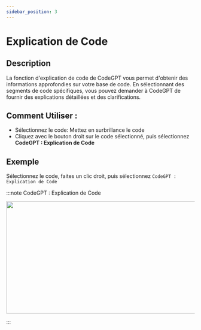 ```yaml
---
sidebar_position: 3
---
```


# Explication de Code

## Description
La fonction d'explication de code de CodeGPT vous permet d'obtenir des informations approfondies sur votre base de code. En sélectionnant des segments de code spécifiques, vous pouvez demander à CodeGPT de fournir des explications détaillées et des clarifications.

## Comment Utiliser :
- Sélectionnez le code: Mettez en surbrillance le code
- Cliquez avec le bouton droit sur le code sélectionné, puis sélectionnez **CodeGPT : Explication de Code**

## Exemple
Sélectionnez le code, faites un clic droit, puis sélectionnez `CodeGPT : Explication de Code`

:::note CodeGPT : Explication de Code
<p align="center">
  <img width="550" height="300" src="https://github.com/davila7/code-gpt-docs/assets/6216945/dd6bd392-9ddb-4be9-81af-7929d34f60ad" />
</p>
:::
